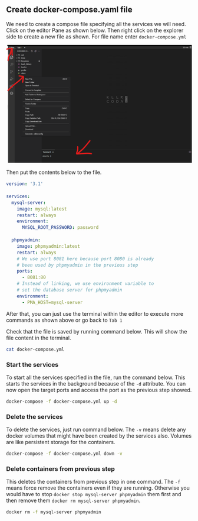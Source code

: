 ## Create docker-compose.yaml file

We need to create a compose file specifying all the services we will need. Click on the editor Pane as shown below. Then right click on the explorer side to create a new file as shown. For file name enter `docker-compose.yml`

![Access editor](https://raw.githubusercontent.com/gathecageorge/killercoda/main/images/Editor.png)

Then put the contents below to the file.
```yaml
version: '3.1'

services:
  mysql-server:
    image: mysql:latest
    restart: always
    environment:
      MYSQL_ROOT_PASSWORD: password

  phpmyadmin:
    image: phpmyadmin:latest
    restart: always
    # We use port 8081 here because port 8080 is already 
    # been used by phpmyadmin in the previous step
    ports:
      - 8081:80
    # Instead of linking, we use environment variable to 
    # set the database server for phpmyadmin
    environment:
      - PMA_HOST=mysql-server


```

After that, you can just use the terminal within the editor to execute more commands as shown above or go back to `Tab 1`

Check that the file is saved by running command below. This will show the file content in the terminal.

```bash
cat docker-compose.yml
```

### Start the services

To start all the services specified in the file, run the command below. This starts the services in the background because of the `-d` attribute. You can now open the target ports and access the port as the previous step showed.

```bash
docker-compose -f docker-compose.yml up -d
```

### Delete the services

To delete the services, just run command below. The `-v` means delete any docker volumes that might have been created by the services also. Volumes are like persistent storage for the containers.

```bash
docker-compose -f docker-compose.yml down -v
```

### Delete containers from previous step

This deletes the containers from previous step in one command. The `-f` means force remove the containers even if they are running. Otherwise you would have to stop `docker stop mysql-server phpmyadmin` them first and then remove them `docker rm mysql-server phpmyadmin`.

```bash
docker rm -f mysql-server phpmyadmin
```

